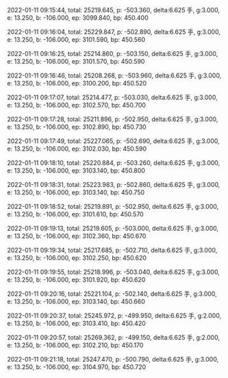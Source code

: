2022-01-11 09:15:44, total: 25219.645, p: -503.360, delta:6.625 手, g:3.000, e: 13.250, b: -106.000, ep: 3099.840, bp: 450.400

2022-01-11 09:16:04, total: 25229.847, p: -502.890, delta:6.625 手, g:3.000, e: 13.250, b: -106.000, ep: 3101.590, bp: 450.560

2022-01-11 09:16:25, total: 25214.860, p: -503.150, delta:6.625 手, g:3.000, e: 13.250, b: -106.000, ep: 3101.570, bp: 450.590

2022-01-11 09:16:46, total: 25208.268, p: -503.960, delta:6.625 手, g:3.000, e: 13.250, b: -106.000, ep: 3100.200, bp: 450.520

2022-01-11 09:17:07, total: 25214.477, p: -503.030, delta:6.625 手, g:3.000, e: 13.250, b: -106.000, ep: 3102.570, bp: 450.700

2022-01-11 09:17:28, total: 25211.896, p: -502.950, delta:6.625 手, g:3.000, e: 13.250, b: -106.000, ep: 3102.890, bp: 450.730

2022-01-11 09:17:49, total: 25227.065, p: -502.690, delta:6.625 手, g:3.000, e: 13.250, b: -106.000, ep: 3102.030, bp: 450.590

2022-01-11 09:18:10, total: 25220.884, p: -503.260, delta:6.625 手, g:3.000, e: 13.250, b: -106.000, ep: 3103.140, bp: 450.800

2022-01-11 09:18:31, total: 25223.983, p: -502.860, delta:6.625 手, g:3.000, e: 13.250, b: -106.000, ep: 3103.140, bp: 450.750

2022-01-11 09:18:52, total: 25219.891, p: -502.950, delta:6.625 手, g:3.000, e: 13.250, b: -106.000, ep: 3101.610, bp: 450.570

2022-01-11 09:19:13, total: 25219.605, p: -503.000, delta:6.625 手, g:3.000, e: 13.250, b: -106.000, ep: 3102.360, bp: 450.670

2022-01-11 09:19:34, total: 25217.685, p: -502.710, delta:6.625 手, g:3.000, e: 13.250, b: -106.000, ep: 3102.250, bp: 450.620

2022-01-11 09:19:55, total: 25218.996, p: -503.040, delta:6.625 手, g:3.000, e: 13.250, b: -106.000, ep: 3101.920, bp: 450.620

2022-01-11 09:20:16, total: 25221.104, p: -502.140, delta:6.625 手, g:3.000, e: 13.250, b: -106.000, ep: 3103.140, bp: 450.660

2022-01-11 09:20:37, total: 25245.972, p: -499.950, delta:6.625 手, g:2.000, e: 13.250, b: -106.000, ep: 3103.410, bp: 450.420

2022-01-11 09:20:57, total: 25269.362, p: -499.150, delta:6.625 手, g:2.000, e: 13.250, b: -106.000, ep: 3102.210, bp: 450.170

2022-01-11 09:21:18, total: 25247.470, p: -500.790, delta:6.625 手, g:3.000, e: 13.250, b: -106.000, ep: 3104.970, bp: 450.720